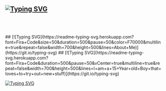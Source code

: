 ## [![Typing SVG](https://readme-typing-svg.herokuapp.com?font=Fira+Code&weight=40&pause=500&color=F70000&background=FFFFFF00&vCenter=true&width=650&lines=Hi+there%F0%9F%91%8B+My+Name+is+Lukas.+I+love+gaming+and+biking)](https://git.io/typing-svg)
<br />
<br />
<br />
## [![Typing SVG](https://readme-typing-svg.herokuapp.com?font=Fira+Code&size=50&duration=500&pause=50&color=F70000&multiline=true&repeat=false&width=700&height=500&lines=About+Me)](https://git.io/typing-svg)
## [![Typing SVG](https://readme-typing-svg.herokuapp.com?font=Fira+Code&duration=500&pause=50&vCenter=true&multiline=true&repeat=false&width=700&height=500&lines=I+am+a+15+Year+old+Boy+that+loves+to+try+out+new+stuff)](https://git.io/typing-svg)

<a href="https://git.io/typing-svg"><img src="https://readme-typing-svg.herokuapp.com?font=Fira+Code&size=50&duration=500&pause=50&color=F70000&multiline=true&repeat=false&width=700&height=500&lines=About+Me" alt="Typing SVG" /></a>  
